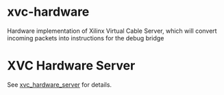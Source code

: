 # xvc-hardware
Hardware implementation of Xilinx Virtual Cable Server, which will convert incoming packets into instructions for the debug bridge

# XVC Hardware Server
See [xvc_hardware_server](https://github.com/JKHHai/xvc-hardware/tree/master/xvc_hardware_server) for details.
